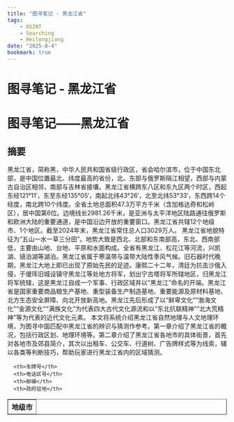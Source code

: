 ```yaml
---
title: "图寻笔记 - 黑龙江省"
tags:
    - OSINT
    - Searching
    - Heilongjiang
date: "2025-8-4"
bookmark: true
---
```


# 图寻笔记 - 黑龙江省
# 图寻笔记——黑龙江省

## 摘要
黑龙江省，简称黑，中华人民共和国省级行政区，省会哈尔滨市，位于中国东北部，是中国位置最北、纬度最高的省份，北、东部与俄罗斯隔江相望，西部与内蒙古自治区相邻，南部与吉林省接壤。黑龙江省横跨东八区和东九区两个时区，西起东经121°11′，东至东经135°05′，南起北纬43°26′，北至北纬53°33′，东西跨14个经度，南北跨10个纬度。全省土地总面积47.3万平方千米（含加格达奇和松岭区），居中国第6位。边境线长2981.26千米，是亚洲与太平洋地区陆路通往俄罗斯和欧洲大陆的重要通道，是中国沿边开放的重要窗口。黑龙江省共辖12个地级市、1个地区。截至2024年末，黑龙江省常住总人口3029万人。
黑龙江省地貌特征为“五山一水一草三分田”。地势大致是西北、北部和东南部高，东北、西南部低，主要由山地、台地、平原和水面构成。全省有黑龙江、松花江等河流，兴凯湖、镜泊湖等湖泊。黑龙江省属于寒温带与温带大陆性季风气候。旧石器时代晚期，黑龙江大地上即已出现了原始先民的足迹。康熙二十二年，清廷为抗击沙俄入侵，于瑷珲旧城设镇守黑龙江等处地方将军，划出宁古塔将军所辖地区，归黑龙江将军统辖，这是黑龙江自成一个军事、行政区域并以“黑龙江”命名的开端。黑龙江省是国家重要商品粮生产基地、重型装备生产制造基地、重要能源及原材料基地、北方生态安全屏障、向北开放新高地。黑龙江先后形成了以“鲜卑文化”“渤海文化”“金源文化”“满族文化”为代表四大古代文化源流和以“东北抗联精神”“北大荒精神”等为代表的近代文化元素。
本文将系统介绍黑龙江省自然地理与人文地理环境，为图寻中国匹配中黑龙江省的辨识与猜测作参考。第一章介绍了黑龙江省的概况，包括行政区划、地理环境等。第二章介绍了黑龙江省各地市的具体街景，首先对各地市及郊县简介，其次以出租车、公交车、行道树、广告牌样式等为线索，辅以各类等判断技巧，帮助玩家进行黑龙江省内的区域猜测。
<table border="1">
  <thead>
    <tr>
      <th>地级市</th>
      
      <th>车牌号</th>
      <th>电话区号</th>
      <th>邮编</th>
      <th>政府驻地</th>